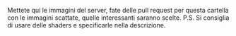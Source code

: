 Mettete qui le immagini del server, fate delle pull request per questa cartella con le immagini scattate, quelle interessanti saranno scelte.
P.S. Si consiglia di usare delle shaders e specificarle nella descrizione.
